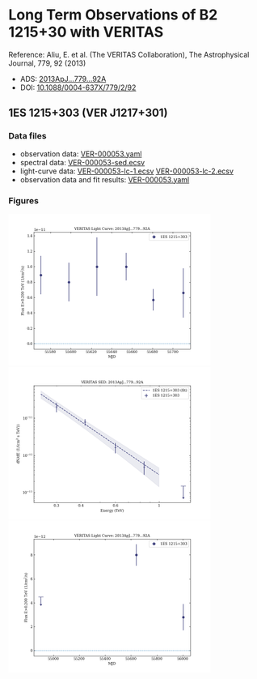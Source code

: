 # Long Term Observations of B2 1215+30 with VERITAS

Reference:
Aliu, E. et al. (The VERITAS Collaboration), The Astrophysical Journal, 779, 92 (2013)

- ADS: [2013ApJ...779...92A](http://adsabs.harvard.edu/abs/2013ApJ...779...92A)
- DOI: [10.1088/0004-637X/779/2/92](https://doi.org/10.1088/0004-637X/779/2/92)

## 1ES 1215+303 (VER J1217+301)
### Data files

- observation data: [VER-000053.yaml](VER-000053.yaml)
- spectral data: [VER-000053-sed.ecsv](VER-000053-sed.ecsv)
- light-curve data: [VER-000053-lc-1.ecsv](VER-000053-lc-1.ecsv)  [VER-000053-lc-2.ecsv](VER-000053-lc-2.ecsv)
- observation data and fit results: [VER-000053.yaml](VER-000053.yaml)


### Figures

<img src="figures/2013ApJ...779...92A-VER-53-1-lc.png" alt="drawing" width="400"/>
<img src="figures/2013ApJ...779...92A-VER-53-1-sed.png" alt="drawing" width="400"/>
<img src="figures/2013ApJ...779...92A-VER-53-2-lc.png" alt="drawing" width="400"/>
